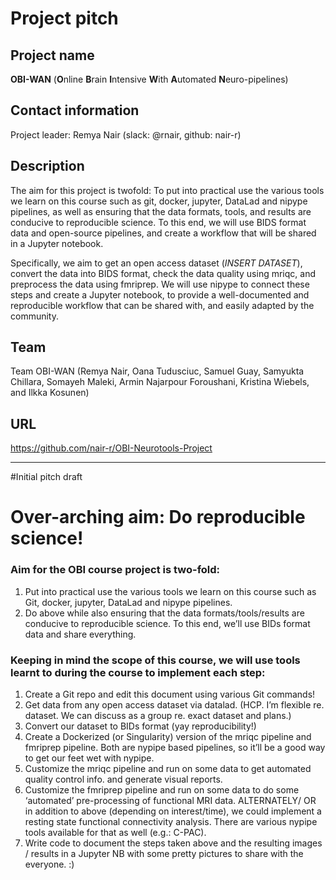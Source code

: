 # Project pitch

## Project name
**OBI-WAN** (**O**nline **B**rain **I**ntensive **W**ith **A**utomated **N**euro-pipelines)

## Contact information
Project leader: Remya Nair (slack: \@rnair, github: nair-r)

## Description
The aim for this project is twofold: To put into practical use the various tools we learn on this course such as git, docker, jupyter, DataLad and nipype pipelines, as well as ensuring that the data formats, tools, and results are conducive to reproducible science. To this end, we will use BIDS format data and open-source pipelines, and create a workflow that will be shared in a Jupyter notebook.

Specifically, we aim to get an open access dataset (*INSERT DATASET*), convert the data into BIDS format, check the data quality using mriqc, and preprocess the data using fmriprep. We will use nipype to connect these steps and create a Jupyter notebook, to provide a well-documented and reproducible workflow that can be shared with, and easily adapted by the community. 

## Team
Team OBI-WAN (Remya Nair, Oana Tudusciuc, Samuel Guay, Samyukta Chillara, Somayeh Maleki, Armin Najarpour Foroushani, Kristina Wiebels, and Ilkka Kosunen)

## URL
https://github.com/nair-r/OBI-Neurotools-Project

---
#Initial pitch draft

# Over-arching aim:  Do reproducible science!
### Aim for the OBI course project is two-fold:
1. Put into practical use the various tools we learn on this course such as Git, docker, jupyter, DataLad and nipype pipelines.
2. Do above while also ensuring that the data formats/tools/results are conducive to reproducible science. To this end, we’ll use BIDs format data and share everything.

### Keeping in mind the scope of this course, we will use tools learnt to during the course to implement each step:
1. Create a Git repo and edit this document using various Git commands!
2. Get data from any open access dataset via datalad. (HCP. I’m flexible re. dataset.
   We can discuss as a group re. exact dataset and plans.)
3. Convert our dataset to BIDs format (yay reproducibility!)
4. Create a Dockerized (or Singularity) version of the mriqc pipeline and fmriprep pipeline.
   Both are nypipe based pipelines, so it’ll be a good way to get our feet wet with nypipe.
5. Customize the mriqc pipeline and run on some data to get automated quality control info. and generate visual reports.
6. Customize the fmriprep pipeline and run on some data to do some ‘automated’ pre-processing of functional MRI data.
ALTERNATELY/ OR in addition to above (depending on interest/time), we could implement a resting state functional connectivity analysis.
There are various nypipe tools available for that as well (e.g.: C-PAC).
7. Write code to document the steps taken above and the resulting images / results in a Jupyter NB with some pretty pictures to share with the everyone. :)

